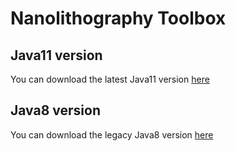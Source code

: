 # Nanolithography Toolbox

## Java11 version
You can download the latest Java11 version [here](https://github.com/usnistgov/nanolithography_toolbox_releases/raw/master/java11/nanolithography_toolbox_v20200401.jar)

## Java8 version
You can download the legacy Java8 version [here](https://github.com/usnistgov/nanolithography_toolbox_releases/raw/master/java8/cnstnanolithographytoolboxv2016.10.01.zip)
